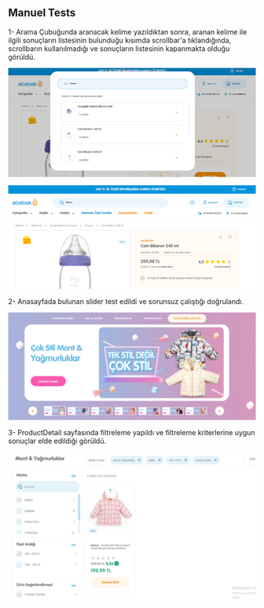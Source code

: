 ## Manuel Tests

1- Arama Çubuğunda aranacak kelime yazıldıktan sonra, aranan kelime ile ilgili sonuçların listesinin
 bulunduğu kısımda scrollbar'a tıklandığında, scrollbarın kullanılmadığı ve sonuçların listesinin
 kapanmakta olduğu görüldü.

![](images/manuelTest1.1.png)

![](images/manuelTest1.2.png)

2- Anasayfada bulunan slider test edildi ve sorunsuz çalıştığı doğrulandı.

![](images/manuelTest2.png)

3- ProductDetail sayfasında filtreleme yapıldı ve filtreleme kriterlerine uygun sonuçlar elde edildiği görüldü.

![](images/manuelTest3.png)
